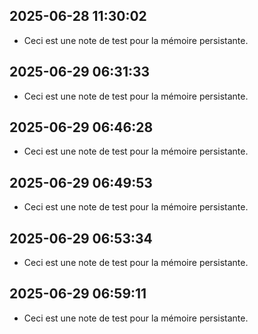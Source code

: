 ## 2025-06-28 11:30:02
- Ceci est une note de test pour la mémoire persistante.

## 2025-06-29 06:31:33
- Ceci est une note de test pour la mémoire persistante.

## 2025-06-29 06:46:28
- Ceci est une note de test pour la mémoire persistante.

## 2025-06-29 06:49:53
- Ceci est une note de test pour la mémoire persistante.

## 2025-06-29 06:53:34
- Ceci est une note de test pour la mémoire persistante.

## 2025-06-29 06:59:11
- Ceci est une note de test pour la mémoire persistante.

